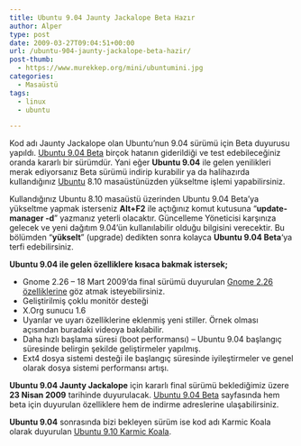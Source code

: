```yaml
---
title: Ubuntu 9.04 Jaunty Jackalope Beta Hazır
author: Alper
type: post
date: 2009-03-27T09:04:51+00:00
url: /ubuntu-904-jaunty-jackalope-beta-hazir/
post-thumb:
  - https://www.murekkep.org/mini/ubuntumini.jpg
categories:
  - Masaüstü
tags:
  - linux
  - ubuntu

---
```

Kod adı Jaunty Jackalope olan Ubuntu&#8217;nun 9.04 sürümü için Beta duyurusu yapıldı. [Ubuntu 9.04 Beta][1] birçok hatanın giderildiği ve test edebileceğiniz oranda kararlı bir sürümdür. Yani eğer **Ubuntu 9.04** ile gelen yenilikleri merak ediyorsanız Beta sürümü indirip kurabilir ya da halihazırda kullandığınız [Ubuntu][2] 8.10 masaüstünüzden yükseltme işlemi yapabilirsiniz. 

Kullandığınız Ubuntu 8.10 masaüstü üzerinden Ubuntu 9.04 Beta&#8217;ya yükseltme yapmak isterseniz **Alt+F2** ile açtığınız komut kutusuna &#8220;**update-manager -d**&#8221; yazmanız yeterli olacaktır. Güncelleme Yöneticisi karşınıza gelecek ve yeni dağıtım 9.04&#8217;ün kullanılabilir olduğu bilgisini verecektir. Bu bölümden &#8220;**yükselt**&#8221; (upgrade) dedikten sonra kolayca **Ubuntu 9.04 Beta**&#8216;ya terfi edebilirsiniz. 

**Ubuntu 9.04 ile gelen özelliklere kısaca bakmak istersek;**  
<!--more-->

  * Gnome 2.26 &#8211; 18 Mart 2009&#8217;da final sürümü duyurulan [Gnome 2.26 özelliklerine][3] göz atmak isteyebilirsiniz.
  * Geliştirilmiş çoklu monitör desteği
  * X.Org sunucu 1.6
  * Uyarılar ve uyarı özelliklerine eklenmiş yeni stiller. Örnek olması açısından buradaki videoya bakılabilir. 
  * Daha hızlı başlama süresi (boot performansı) &#8211; Ubuntu 9.04 başlangıç süresinde belirgin şekilde geliştirmeler yapılmış. 
  * Ext4 dosya sistemi desteği ile başlangıç süresinde iyileştirmeler ve genel olarak dosya sistemi performansı artışı. 

**Ubuntu 9.04 Jaunty Jackalope** için kararlı final sürümü beklediğimiz üzere **23 Nisan 2009** tarihinde duyurulacak. [Ubuntu 9.04 Beta][1] sayfasında hem beta için duyurulan özelliklere hem de indirme adreslerine ulaşabilirsiniz. 

**Ubuntu 9.04** sonrasında bizi bekleyen sürüm ise kod adı Karmic Koala olarak duyurulan [Ubuntu 9.10 Karmic Koala][4].

 [1]: https://www.ubuntu.com/testing/jaunty/beta
 [2]: https://www.ubuntu.com/
 [3]: https://library.gnome.org/misc/release-notes/2.26/index.html.tr
 [4]: https://www.murekkep.org/ubuntu-910-karmic-koala-1232